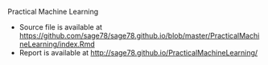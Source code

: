 Practical Machine Learning
- Source file is available at https://github.com/sage78/sage78.github.io/blob/master/PracticalMachineLearning/index.Rmd
- Report is available at http://sage78.github.io/PracticalMachineLearning/
